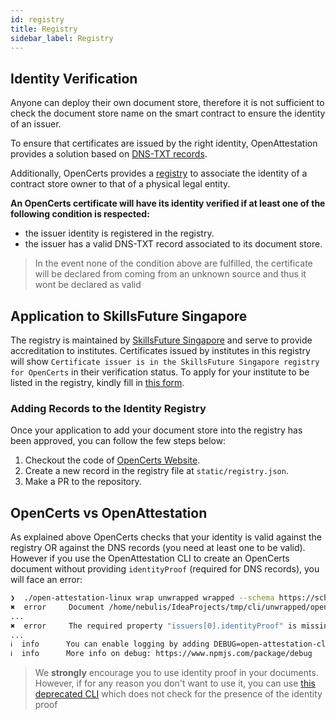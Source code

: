 ```yaml
---
id: registry
title: Registry
sidebar_label: Registry
---
```


## Identity Verification

Anyone can deploy their own document store, therefore it is not sufficient to check the document store name on the smart contract to ensure the identity of an issuer.

To ensure that certificates are issued by the right identity, OpenAttestation provides a solution based on [DNS-TXT records](https://openattestation.com/docs/extension/identity-proofs).

Additionally, OpenCerts provides a [registry](https://opencerts.io/static/registry.json) to associate the identity of a contract store owner to that of a physical legal entity.

**An OpenCerts certificate will have its identity verified if at least one of the following condition is respected:**
- the issuer identity is registered in the registry.
- the issuer has a valid DNS-TXT record associated to its document store.  

> In the event none of the condition above are fulfilled, the certificate will be declared from coming from an unknown source and thus it wont be declared as valid

## Application to SkillsFuture Singapore

The registry is maintained by [SkillsFuture Singapore](https://www.skillsfuture.sg/) and serve to provide accreditation to institutes. Certificates issued by institutes in this registry will show `Certificate issuer is in the SkillsFuture Singapore registry for OpenCerts` in their verification status. To apply for your institute to be listed in the registry, kindly fill in [this form](https://form.gov.sg/5cd5141c02d207001007e322).

### Adding Records to the Identity Registry

Once your application to add your document store into the registry has been approved, you can follow the few steps below:

1. Checkout the code of [OpenCerts Website](https://github.com/OpenCerts/opencerts-website).
1. Create a new record in the registry file at `static/registry.json`.
1. Make a PR to the repository.

## OpenCerts vs OpenAttestation

As explained above OpenCerts checks that your identity is valid against the registry OR against the DNS records (you need at least one to be valid). However if you use the OpenAttestation CLI to create an OpenCerts document without providing `identityProof` (required for DNS records), you will face an error:

```bash
❯  ./open-attestation-linux wrap unwrapped wrapped --schema https://schema.opencerts.io/transcripts/2.0
✖  error     Document /home/nebulis/IdeaProjects/tmp/cli/unwrapped/opencerts.json is not valid against open-attestation schema
...
✖  error     The required property "issuers[0].identityProof" is missing
...
ℹ  info      You can enable logging by adding DEBUG=open-attestation-cli:* to your command
ℹ  info      More info on debug: https://www.npmjs.com/package/debug
```

> We **strongly** encourage you to use identity proof in your documents. However, if for any reason you don't want to use it, you can use [this deprecated CLI](https://github.com/OpenCerts/certificate-cli) which does not check for the presence of the identity proof
